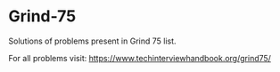 # Grind-75
Solutions of problems present in Grind 75 list.

For all problems visit: https://www.techinterviewhandbook.org/grind75/
